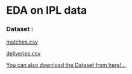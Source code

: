 # EDA on IPL data
### Dataset : 
<a href='https://github.com/AnalystSpot/Data-Science/blob/main/Exploratory%20Data%20Analysis%20on%20Sports/Indian%20Premier%20League/matches.csv'>matches.csv</a>

<a href='https://github.com/AnalystSpot/Data-Science/blob/main/Exploratory%20Data%20Analysis%20on%20Sports/Indian%20Premier%20League/deliveries.csv'>deliveries.csv</a>

<a href='https://drive.google.com/drive/folders/187Z7sQL02sWmwou5E5_K4GQL06OK7nrF?usp=sharing'>You can also download the Dataset from here!...</a>
